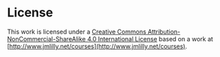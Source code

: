 # License

This work is licensed under a [Creative Commons Attribution-NonCommercial-ShareAlike 4.0 International License](https://creativecommons.org/licenses/by-nc-sa/4.0/) based on a work at [http://www.jmlilly.net/courses](http://www.jmlilly.net/courses).
